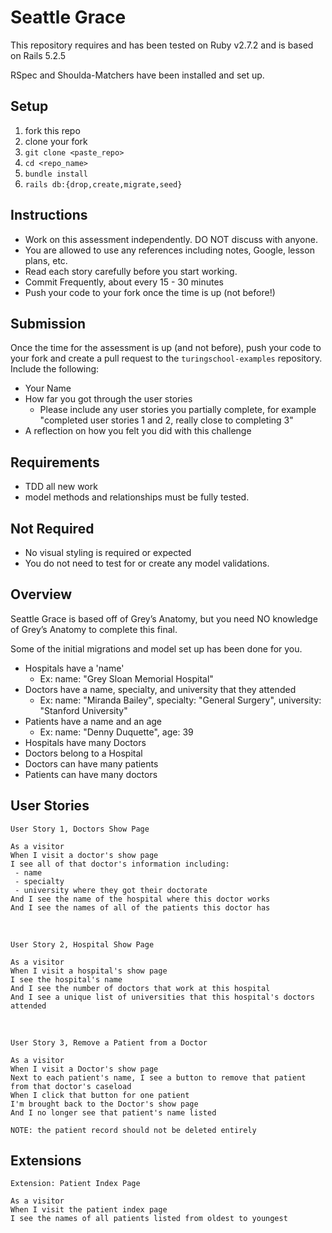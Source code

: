 # Seattle Grace

This repository requires and has been tested on Ruby v2.7.2 and is based on Rails 5.2.5

RSpec and Shoulda-Matchers have been installed and set up.

## Setup

1. fork this repo
2. clone your fork
3. `git clone <paste_repo>`
4. `cd <repo_name>`
5. `bundle install`
6. `rails db:{drop,create,migrate,seed}`

## Instructions

* Work on this assessment independently. DO NOT discuss with anyone.
* You are allowed to use any references including notes, Google, lesson plans, etc.
* Read each story carefully before you start working.
* Commit Frequently, about every 15 - 30 minutes
* Push your code to your fork once the time is up (not before!)

## Submission

Once the time for the assessment is up (and not before), push your code to your fork and create a pull request to the `turingschool-examples` repository. Include the following:

* Your Name
* How far you got through the user stories
  * Please include any user stories you partially complete, for example "completed user stories 1 and 2, really close to completing 3"
* A reflection on how you felt you did with this challenge

## Requirements

* TDD all new work
* model methods and relationships must be fully tested.

## Not Required

* No visual styling is required or expected
* You do not need to test for or create any model validations.

## Overview

Seattle Grace is based off of Grey’s Anatomy, but you need NO knowledge of Grey’s Anatomy to complete this final.

Some of the initial migrations and model set up has been done for you.

* Hospitals have a 'name'
  * Ex: name: "Grey Sloan Memorial Hospital"
* Doctors have a name, specialty, and university that they attended
  * Ex: name: "Miranda Bailey", specialty: "General Surgery", university: "Stanford University"
* Patients have a name and an age
  * Ex: name: "Denny Duquette", age: 39
* Hospitals have many Doctors
* Doctors belong to a Hospital
* Doctors can have many patients
* Patients can have many doctors

## User Stories

```
User Story 1, Doctors Show Page
​
As a visitor
When I visit a doctor's show page
I see all of that doctor's information including:
 - name
 - specialty
 - university where they got their doctorate
And I see the name of the hospital where this doctor works
And I see the names of all of the patients this doctor has
```
​
​
```
User Story 2, Hospital Show Page
​
As a visitor
When I visit a hospital's show page
I see the hospital's name
And I see the number of doctors that work at this hospital
And I see a unique list of universities that this hospital's doctors attended
```
​
​
```
User Story 3, Remove a Patient from a Doctor
​
As a visitor
When I visit a Doctor's show page
Next to each patient's name, I see a button to remove that patient from that doctor's caseload
When I click that button for one patient
I'm brought back to the Doctor's show page
And I no longer see that patient's name listed

NOTE: the patient record should not be deleted entirely
```

## Extensions

```
Extension: Patient Index Page
​
As a visitor
When I visit the patient index page
I see the names of all patients listed from oldest to youngest
```
